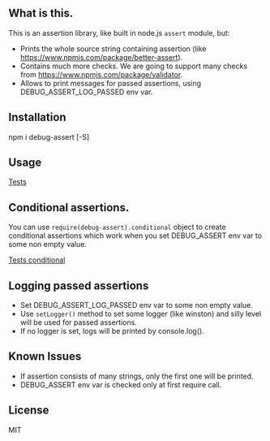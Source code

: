 ## What is this.

This is an assertion library, like built in node.js `assert` module, but:

* Prints the whole source string containing assertion (like https://www.npmjs.com/package/better-assert).
* Contains much more checks. We are going to support many checks from https://www.npmjs.com/package/validator.
* Allows to print messages for passed assertions, using DEBUG_ASSERT_LOG_PASSED env var.

## Installation

npm i debug-assert [-S]

## Usage

[Tests](https://github.com/Dzenly/debug-assert.js/tree/master/__tests__/)

## Conditional assertions.

You can use `require(debug-assert).conditional` object
to create conditional assertions
which work when you set DEBUG_ASSERT env var to some non empty value. 

[Tests conditional](https://github.com/Dzenly/debug-assert.js/blob/master/__tests__/test-cond.js)

## Logging passed assertions

* Set DEBUG_ASSERT_LOG_PASSED env var to some non empty value.
* Use `setLogger()` method to set some logger (like winston) and silly level will be used for passed assertions.
* If no logger is set, logs will be printed by console.log().

## Known Issues

* If assertion consists of many strings, only the first one will be printed.
* DEBUG_ASSERT env var is checked only at first require call.

## License

MIT
